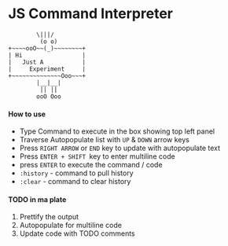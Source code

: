 JS Command Interpreter
======================
           	\|||/
	         (o o)
	+~~~~ooO~~(_)~~~~~~~~+
	| Hi                 |
	|   Just A           |
	|     Experiment     |
	+~~~~~~~~~~~~~~Ooo~~~+
	        |__|__|
	         || ||
	        ooO Ooo

<h4>How to use</h4>
<ul>
<li>Type Command to execute in the box showing top left panel</li>
<li>Traverse Autopopulate list with <code>UP</code> & <code>DOWN</code> arrow keys</li>
<li>Press <code>RIGHT ARROW</code> or <code>END</code> key to update with autopopulate text</li>
<li>Press <code>ENTER + SHIFT </code>key to enter multiline code</li>
<li>press <code>ENTER</code> to execute the command / code </li>
<li><code>:history</code> - command to pull history</li>
<li><code>:clear</code> - command to clear history</li>
</ul>
<h4>TODO in ma plate</h4>
<ol>
<li>Prettify the output</li>
<li>Autopopulate for multiline code</li>
<li>Update code with TODO comments</li>
</ol>
